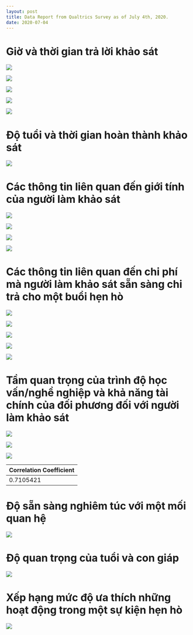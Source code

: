 ```yaml
---
layout: post
title: Data Report from Qualtrics Survey as of July 4th, 2020.
date: 2020-07-04
---
```


# Giờ và thời gian trả lời khảo sát

![](https://github.com/ngmaihuong/saigondatingproject/blob/master/assets/img/1.png)

![](saigondatingproject/assets/img/1.png)

![](https://github.com/ngmaihuong/saigondatingproject/blob/master/assets/img/2.png)

![](https://github.com/ngmaihuong/saigondatingproject/blob/master/assets/img/3.png)

![](https://github.com/ngmaihuong/saigondatingproject/blob/master/assets/img/4.png)

# Độ tuổi và thời gian hoàn thành khảo sát

![](https://github.com/ngmaihuong/saigondatingproject/blob/master/assets/img/5.png)

# Các thông tin liên quan đến giới tính của người làm khảo sát

![](https://github.com/ngmaihuong/saigondatingproject/blob/master/assets/img/6.png)

![](https://github.com/ngmaihuong/saigondatingproject/blob/master/assets/img/7.png)

![](https://github.com/ngmaihuong/saigondatingproject/blob/master/assets/img/8.png)

![](https://github.com/ngmaihuong/saigondatingproject/blob/master/assets/img/9.png)

# Các thông tin liên quan đến chi phí mà người làm khảo sát sẵn sàng chi trả cho một buổi hẹn hò

![](https://github.com/ngmaihuong/saigondatingproject/blob/master/assets/img/10.png)

![](https://github.com/ngmaihuong/saigondatingproject/blob/master/assets/img/11.png)

![](https://github.com/ngmaihuong/saigondatingproject/blob/master/assets/img/12.png)

![](https://github.com/ngmaihuong/saigondatingproject/blob/master/assets/img/13.png)

![](https://github.com/ngmaihuong/saigondatingproject/blob/master/assets/img/14.png)

# Tầm quan trọng của trình độ học vấn/nghề nghiệp và khả năng tài chính của đối phương đối với người làm khảo sát

![](https://github.com/ngmaihuong/saigondatingproject/blob/master/assets/img/15.png)

![](https://github.com/ngmaihuong/saigondatingproject/blob/master/assets/img/16.png)

![](https://github.com/ngmaihuong/saigondatingproject/blob/master/assets/img/17-fixed.png)

Correlation Coefficient   |
------------------------- |
0.7105421                 |

# Độ sẵn sàng nghiêm túc với một mối quan hệ

![](https://github.com/ngmaihuong/saigondatingproject/blob/master/assets/img/18.png)

# Độ quan trọng của tuổi và con giáp

![](https://github.com/ngmaihuong/saigondatingproject/blob/master/assets/img/19.png)

# Xếp hạng mức độ ưa thích những hoạt động trong một sự kiện hẹn hò

![](https://github.com/ngmaihuong/saigondatingproject/blob/master/assets/img/20.png)


